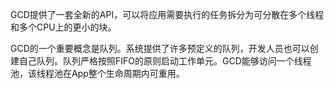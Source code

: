 GCD提供了一套全新的API，可以将应用需要执行的任务拆分为可分散在多个线程和多个CPU上的更小的块。

GCD的一个重要概念是队列。系统提供了许多预定义的队列，开发人员也可以创建自己队列。队列严格按照FIFO的原则启动工作单元。GCD能够访问一个线程池，该线程池在App整个生命周期内可重用。